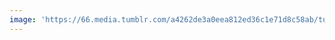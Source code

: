 ```yaml
---
image: 'https://66.media.tumblr.com/a4262de3a0eea812ed36c1e71d8c58ab/tumblr_ndl2rhebFI1tbdx3so1_1280.jpg'
---
```

